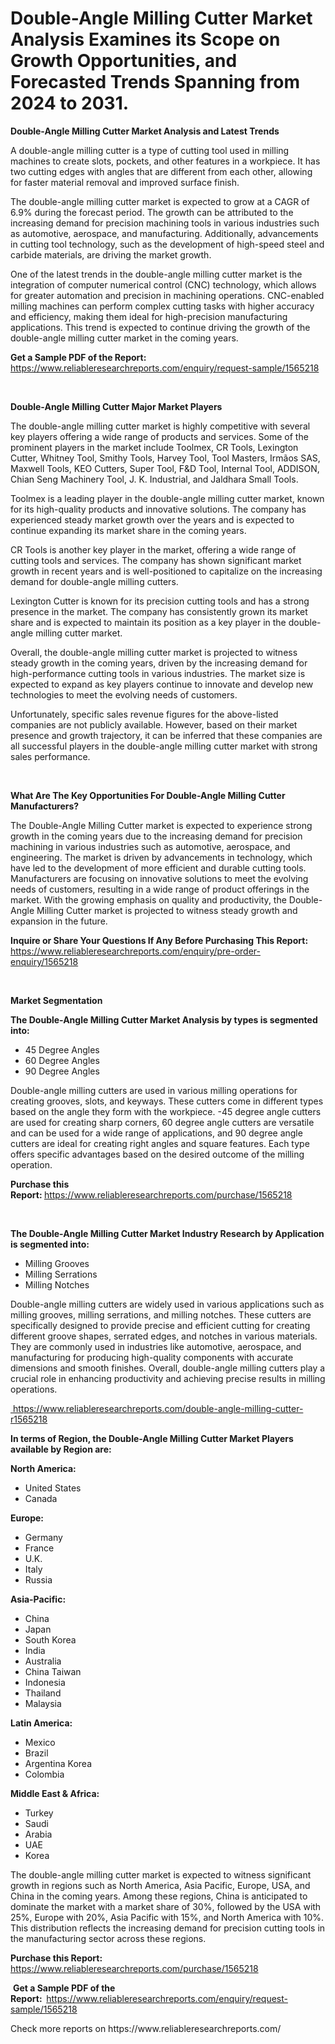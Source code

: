 <p><h1>Double-Angle Milling Cutter Market Analysis Examines its Scope on Growth Opportunities, and Forecasted Trends Spanning from 2024 to 2031.</h1></p><p><strong>Double-Angle Milling Cutter Market Analysis and Latest Trends</strong></p>
<p><p>A double-angle milling cutter is a type of cutting tool used in milling machines to create slots, pockets, and other features in a workpiece. It has two cutting edges with angles that are different from each other, allowing for faster material removal and improved surface finish.</p><p>The double-angle milling cutter market is expected to grow at a CAGR of 6.9% during the forecast period. The growth can be attributed to the increasing demand for precision machining tools in various industries such as automotive, aerospace, and manufacturing. Additionally, advancements in cutting tool technology, such as the development of high-speed steel and carbide materials, are driving the market growth.</p><p>One of the latest trends in the double-angle milling cutter market is the integration of computer numerical control (CNC) technology, which allows for greater automation and precision in machining operations. CNC-enabled milling machines can perform complex cutting tasks with higher accuracy and efficiency, making them ideal for high-precision manufacturing applications. This trend is expected to continue driving the growth of the double-angle milling cutter market in the coming years.</p></p>
<p><strong>Get a Sample PDF of the Report:&nbsp;</strong> <a href="https://www.reliableresearchreports.com/enquiry/request-sample/1565218">https://www.reliableresearchreports.com/enquiry/request-sample/1565218</a></p>
<p>&nbsp;</p>
<p><strong>Double-Angle Milling Cutter Major Market Players</strong></p>
<p><p>The double-angle milling cutter market is highly competitive with several key players offering a wide range of products and services. Some of the prominent players in the market include Toolmex, CR Tools, Lexington Cutter, Whitney Tool, Smithy Tools, Harvey Tool, Tool Masters, Irmãos SAS, Maxwell Tools, KEO Cutters, Super Tool, F&D Tool, Internal Tool, ADDISON, Chian Seng Machinery Tool, J. K. Industrial, and Jaldhara Small Tools.</p><p>Toolmex is a leading player in the double-angle milling cutter market, known for its high-quality products and innovative solutions. The company has experienced steady market growth over the years and is expected to continue expanding its market share in the coming years.</p><p>CR Tools is another key player in the market, offering a wide range of cutting tools and services. The company has shown significant market growth in recent years and is well-positioned to capitalize on the increasing demand for double-angle milling cutters.</p><p>Lexington Cutter is known for its precision cutting tools and has a strong presence in the market. The company has consistently grown its market share and is expected to maintain its position as a key player in the double-angle milling cutter market.</p><p>Overall, the double-angle milling cutter market is projected to witness steady growth in the coming years, driven by the increasing demand for high-performance cutting tools in various industries. The market size is expected to expand as key players continue to innovate and develop new technologies to meet the evolving needs of customers.</p><p>Unfortunately, specific sales revenue figures for the above-listed companies are not publicly available. However, based on their market presence and growth trajectory, it can be inferred that these companies are all successful players in the double-angle milling cutter market with strong sales performance.</p></p>
<p>&nbsp;</p>
<p><strong>What Are The Key Opportunities For Double-Angle Milling Cutter Manufacturers?</strong></p>
<p><p>The Double-Angle Milling Cutter market is expected to experience strong growth in the coming years due to the increasing demand for precision machining in various industries such as automotive, aerospace, and engineering. The market is driven by advancements in technology, which have led to the development of more efficient and durable cutting tools. Manufacturers are focusing on innovative solutions to meet the evolving needs of customers, resulting in a wide range of product offerings in the market. With the growing emphasis on quality and productivity, the Double-Angle Milling Cutter market is projected to witness steady growth and expansion in the future.</p></p>
<p><strong>Inquire or Share Your Questions If Any Before Purchasing This Report:</strong> <a href="https://www.reliableresearchreports.com/enquiry/pre-order-enquiry/1565218">https://www.reliableresearchreports.com/enquiry/pre-order-enquiry/1565218</a></p>
<p>&nbsp;</p>
<p><strong>Market Segmentation</strong></p>
<p><strong>The Double-Angle Milling Cutter Market Analysis by types is segmented into:</strong></p>
<p><ul><li>45 Degree Angles</li><li>60 Degree Angles</li><li>90 Degree Angles</li></ul></p>
<p><p>Double-angle milling cutters are used in various milling operations for creating grooves, slots, and keyways. These cutters come in different types based on the angle they form with the workpiece. -45 degree angle cutters are used for creating sharp corners, 60 degree angle cutters are versatile and can be used for a wide range of applications, and 90 degree angle cutters are ideal for creating right angles and square features. Each type offers specific advantages based on the desired outcome of the milling operation.</p></p>
<p><strong>Purchase this Report:&nbsp;</strong><a href="https://www.reliableresearchreports.com/purchase/1565218">https://www.reliableresearchreports.com/purchase/1565218</a></p>
<p>&nbsp;</p>
<p><strong>The Double-Angle Milling Cutter Market Industry Research by Application is segmented into:</strong></p>
<p><ul><li>Milling Grooves</li><li>Milling Serrations</li><li>Milling Notches</li></ul></p>
<p><p>Double-angle milling cutters are widely used in various applications such as milling grooves, milling serrations, and milling notches. These cutters are specifically designed to provide precise and efficient cutting for creating different groove shapes, serrated edges, and notches in various materials. They are commonly used in industries like automotive, aerospace, and manufacturing for producing high-quality components with accurate dimensions and smooth finishes. Overall, double-angle milling cutters play a crucial role in enhancing productivity and achieving precise results in milling operations.</p></p>
<p><a href="https://www.reliableresearchreports.com/double-angle-milling-cutter-r1565218">&nbsp;https://www.reliableresearchreports.com/double-angle-milling-cutter-r1565218</a></p>
<p><strong>In terms of Region, the Double-Angle Milling Cutter Market Players available by Region are:</strong></p>
<p>
    <p> <strong> North America: </strong>
        <ul>
            <li>United States</li>
            <li>Canada</li>
        </ul>
        </p> 
    <p> <strong> Europe: </strong>
        <ul>
            <li>Germany</li>
            <li>France</li>
            <li>U.K.</li>
            <li>Italy</li>
            <li>Russia</li>
        </ul>
        </p> 
    <p> <strong> Asia-Pacific: </strong>
        <ul>
            <li>China</li>
            <li>Japan</li>
            <li>South Korea</li>
            <li>India</li>
            <li>Australia</li>
            <li>China Taiwan</li>
            <li>Indonesia</li>
            <li>Thailand</li>
            <li>Malaysia</li>
        </ul>
        </p> 
    <p> <strong> Latin America: </strong>
        <ul>
            <li>Mexico</li>
            <li>Brazil</li>
            <li>Argentina Korea</li>
            <li>Colombia</li>
        </ul>
        </p> 
    <p> <strong> Middle East & Africa: </strong>
        <ul>
            <li>Turkey</li>
            <li>Saudi</li>
            <li>Arabia</li>
            <li>UAE</li>
            <li>Korea</li>
        </ul>
    </p>
    </p>
<p><p>The double-angle milling cutter market is expected to witness significant growth in regions such as North America, Asia Pacific, Europe, USA, and China in the coming years. Among these regions, China is anticipated to dominate the market with a market share of 30%, followed by the USA with 25%, Europe with 20%, Asia Pacific with 15%, and North America with 10%. This distribution reflects the increasing demand for precision cutting tools in the manufacturing sector across these regions.</p></p>
<p><strong>Purchase this Report: </strong><a href="https://www.reliableresearchreports.com/purchase/1565218">https://www.reliableresearchreports.com/purchase/1565218</a></p>
<p>&nbsp;<strong>Get a Sample PDF of the Report:&nbsp;&nbsp;</strong><a href="https://www.reliableresearchreports.com/enquiry/request-sample/1565218">https://www.reliableresearchreports.com/enquiry/request-sample/1565218</a></p>
<p><strong></strong></p>
<p>Check more reports on https://www.reliableresearchreports.com/</p>